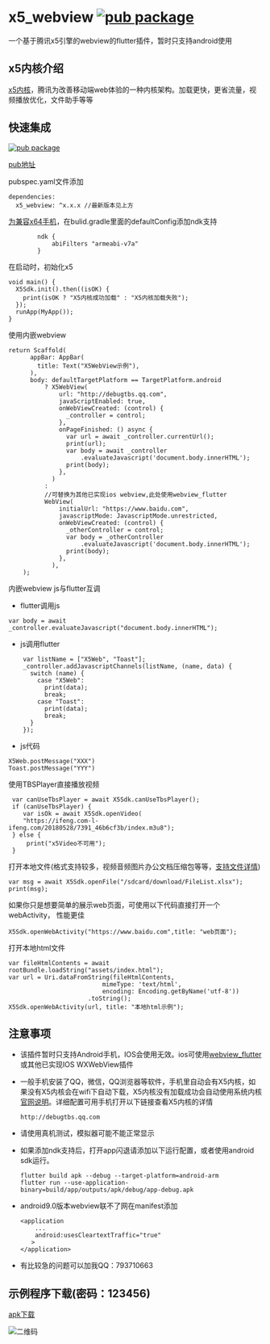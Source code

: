 # x5_webview   [![pub package](https://img.shields.io/pub/v/x5_webview.svg)](https://pub.flutter-io.cn/packages/x5_webview)

一个基于腾讯x5引擎的webview的flutter插件，暂时只支持android使用

## x5内核介绍

[x5内核](https://x5.tencent.com/tbs/product/tbs.html)，腾讯为改善移动端web体验的一种内核架构。加载更快，更省流量，视频播放优化，文件助手等等

## 快速集成
[![pub package](https://img.shields.io/pub/v/x5_webview.svg)](https://pub.flutter-io.cn/packages/x5_webview)

[pub地址](https://pub.flutter-io.cn/packages/x5_webview)

pubspec.yaml文件添加
```
dependencies:
  x5_webview: ^x.x.x //最新版本见上方
```

[为兼容x64手机](https://x5.tencent.com/tbs/technical.html#/detail/sdk/1/34cf1488-7dc2-41ca-a77f-0014112bcab7)，在bulid.gradle里面的defaultConfig添加ndk支持
```
        ndk {
            abiFilters "armeabi-v7a"
        }
```

在启动时，初始化x5
```
void main() {
  X5Sdk.init().then((isOK) {
    print(isOK ? "X5内核成功加载" : "X5内核加载失败");
  });
  runApp(MyApp());
}
```
使用内嵌webview

```
return Scaffold(
      appBar: AppBar(
        title: Text("X5WebView示例"),
      ),
      body: defaultTargetPlatform == TargetPlatform.android
          ? X5WebView(
              url: "http://debugtbs.qq.com",
              javaScriptEnabled: true,
              onWebViewCreated: (control) {
                _controller = control;
              },
              onPageFinished: () async {
                var url = await _controller.currentUrl();
                print(url);
                var body = await _controller
                    .evaluateJavascript('document.body.innerHTML');
                print(body);
              },
            )
          :
          //可替换为其他已实现ios webview,此处使用webview_flutter
          WebView(
              initialUrl: "https://www.baidu.com",
              javascriptMode: JavascriptMode.unrestricted,
              onWebViewCreated: (control) {
                _otherController = control;
                var body = _otherController
                    .evaluateJavascript('document.body.innerHTML');
                print(body);
              },
            ),
    );
```
内嵌webview js与flutter互调  
  
* flutter调用js
```
var body = await _controller.evaluateJavascript("document.body.innerHTML");
```
* js调用flutter
```
    var listName = ["X5Web", "Toast"];
    _controller.addJavascriptChannels(listName, (name, data) {
      switch (name) {
        case "X5Web":
          print(data);
          break;
        case "Toast":
          print(data);
          break;
      }
    });
```
* js代码
```
X5Web.postMessage("XXX")
Toast.postMessage("YYY")
```

使用TBSPlayer直接播放视频
```
 var canUseTbsPlayer = await X5Sdk.canUseTbsPlayer();
 if (canUseTbsPlayer) {
    var isOk = await X5Sdk.openVideo(
    "https://ifeng.com-l-ifeng.com/20180528/7391_46b6cf3b/index.m3u8");
 } else {
     print("x5Video不可用");
 }
```
打开本地文件(格式支持较多，视频音频图片办公文档压缩包等等，[支持文件详情](http://lc-qmtbhnki.cn-n1.lcfile.com/aa1b149fab1fd3c7d88b/%E6%96%87%E4%BB%B6%E6%A0%BC%E5%BC%8F%E6%94%AF%E6%8C%81%E5%88%97%E8%A1%A8.xlsx))
```
var msg = await X5Sdk.openFile("/sdcard/download/FileList.xlsx");
print(msg);
```
如果你只是想要简单的展示web页面，可使用以下代码直接打开一个webActivity，
性能更佳
```
X5Sdk.openWebActivity("https://www.baidu.com",title: "web页面");
```
打开本地html文件
```
var fileHtmlContents = await rootBundle.loadString("assets/index.html");
var url = Uri.dataFromString(fileHtmlContents,
                          mimeType: 'text/html',
                          encoding: Encoding.getByName('utf-8'))
                      .toString();
X5Sdk.openWebActivity(url, title: "本地html示例");
```
## 

## 注意事项
* 该插件暂时只支持Android手机，IOS会使用无效。ios可使用[webview_flutter](https://pub.flutter-io.cn/packages/webview_flutter)或其他已实现IOS WXWebView插件
* 一般手机安装了QQ，微信，QQ浏览器等软件，手机里自动会有X5内核，如果没有X5内核会在wifi下自动下载，X5内核没有加载成功会自动使用系统内核[官网说明](https://x5.tencent.com/tbs/technical.html#/list/sdk/916172a5-f14e-40ed-9915-eaf74e9acba8/%E5%8A%A0%E8%BD%BD%E7%B1%BB)。详细配置可用手机打开以下链接查看X5内核的详情
    ```
    http://debugtbs.qq.com
    ```

* 请使用真机测试，模拟器可能不能正常显示

* 如果添加ndk支持后，打开app闪退请添加以下运行配置，或者使用android sdk运行。
    ```
    flutter build apk --debug --target-platform=android-arm
    flutter run --use-application-binary=build/app/outputs/apk/debug/app-debug.apk
    ```
* android9.0版本webview联不了网在manifest添加
    ```
    <application
        ...
        android:usesCleartextTraffic="true"
       >
    </application>
    ```
* 有比较急的问题可以加我QQ：793710663

## 示例程序下载(密码：123456)

[apk下载](https://www.pgyer.com/x5_webview)

![二维码](https://www.pgyer.com/app/qrcode/x5_webview)
